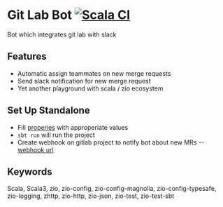 # Git Lab Bot [![Scala CI](https://github.com/pizzaeueu/gitlab-bot/actions/workflows/scala.yml/badge.svg)](https://github.com/pizzaeueu/gitlab-bot/actions/workflows/scala.yml)
Bot which integrates git lab with slack

## Features
- Automatic assign teammates on new merge requests
- Send slack notification for new merge request
- Yet another playground with scala / zio ecosystem

## Set Up Standalone 
- Fill [properies](https://github.com/pizzaeueu/gitlab-bot/blob/master/src/main/resources/application.conf) with approperiate values
- `sbt run` will run the project
- Create webhook on gitlab project to notify bot about new MRs -- [webhook url](https://github.com/pizzaeueu/gitlab-bot/blob/master/src/main/scala/com/github/pizzaeueu/gitlabbot/server/controllers/JobController.scala#L15)

## Keywords
Scala, Scala3, zio, zio-config, zio-config-magnolia, zio-config-typesafe, zio-logging, zhttp, zio-http, zio-json, zio-test, zio-test-sbt
